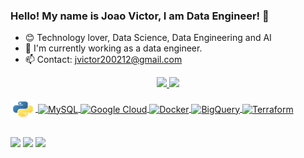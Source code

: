 ### Hello! My name is Joao Victor, I am Data Engineer! 👋

- 😊 Technology lover, Data Science, Data Engineering and AI
- 🌱 I'm currently working as a data engineer.
- 📫 Contact: jvictor200212@gmail.com

<div align="center">
  <a href="https://github.com/j-victor-silva">
  <img height="180em" src="https://github-readme-stats.vercel.app/api?username=j-victor-silva&show_icons=true&theme=dark&include_all_commits=true&count_private=true"/>
  <img height="180em" src="https://github-readme-stats.vercel.app/api/top-langs/?username=j-victor-silva&layout=compact&langs_count=7&theme=dark"/>
</div>
<div style="display: inline_block"><br>
  <img align="center" alt="Python" height="30" width="40" src="https://raw.githubusercontent.com/devicons/devicon/master/icons/python/python-original.svg">
<!--   <img align="center" alt="Javascript" height="30" width="40" src="https://cdn.jsdelivr.net/gh/devicons/devicon/icons/javascript/javascript-original.svg"/>       -->
  <img align="center" alt="MySQL" height="30" width="40" src="https://cdn.jsdelivr.net/gh/devicons/devicon/icons/mysql/mysql-original.svg">
  <img align="center" alt="Google Cloud" height="30" width="40" src="https://cdn.jsdelivr.net/gh/devicons/devicon/icons/googlecloud/googlecloud-original.svg"/>
  <img align="center" alt="Docker" height="30" width="40" src="https://cdn.jsdelivr.net/gh/devicons/devicon/icons/docker/docker-plain.svg"/>
<!--   <img align="center" alt="Kafka" height="30" width="40" src="https://cdn.jsdelivr.net/gh/devicons/devicon/icons/apachekafka/apachekafka-original.svg"/> -->
  <img align="center" alt="BigQuery" height="30" width="40" src="https://www.vectorlogo.zone/logos/google_bigquery/google_bigquery-icon.svg"/>
  <img align="center" alt="Terraform" height="30" width="40" src="https://cdn.jsdelivr.net/gh/devicons/devicon/icons/terraform/terraform-original.svg" />
          
          
          
          
  
</div> 
  
##

<div> 
  <a href="https://www.instagram.com/j.victor_slv/" target="_blank"><img src="https://img.shields.io/badge/-Instagram-%23E4405F?style=for-the-badge&logo=instagram&logoColor=white" target="_blank"></a>
  <a href = "mailto:jvictor200212@gmail.com"><img src="https://img.shields.io/badge/-Gmail-%23333?style=for-the-badge&logo=gmail&logoColor=white" target="_blank"></a>
  <a href="https://www.linkedin.com/in/jvictor200212/" target="_blank"><img src="https://img.shields.io/badge/-LinkedIn-%230077B5?style=for-the-badge&logo=linkedin&logoColor=white" target="_blank"></a> 
 
</div>

